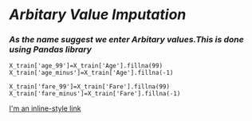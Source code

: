 
# *Arbitary Value Imputation* #

### *As the name suggest we enter Arbitary values.This is done using Pandas library* ###

    X_train['age_99']=X_train['Age'].fillna(99)
    X_train['age_minus']=X_train['Age'].fillna(-1)

    X_train['fare_99']=X_train['Fare'].fillna(99)
    X_train['fare_minus']=X_train['Fare'].fillna(-1)


[I'm an inline-style link](https://www.google.com)







